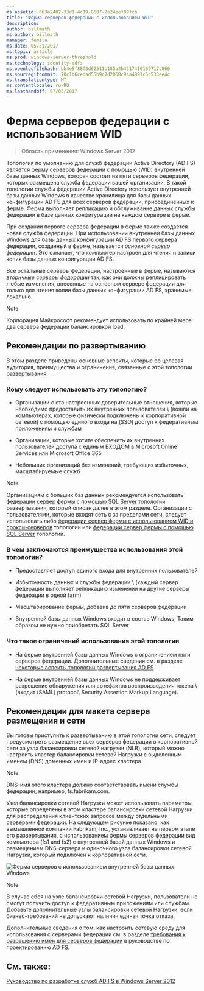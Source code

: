 ```yaml
---
ms.assetid: 663a2482-33d1-4c19-8607-2e24eef89fcb
title: "Ферма серверов федерации с использованием WID"
description: 
author: billmath
ms.author: billmath
manager: femila
ms.date: 05/31/2017
ms.topic: article
ms.prod: windows-server-threshold
ms.technology: identity-adfs
ms.openlocfilehash: bb4e5f88f3d62511b185a2b4317416169717c860
ms.sourcegitcommit: 70c1b6cedad55b9c7d2068c9aa4891c6c533ee4c
ms.translationtype: MT
ms.contentlocale: ru-RU
ms.lasthandoff: 07/03/2017
---
```

# <a name="federation-server-farm-using-wid"></a>Ферма серверов федерации с использованием WID

>Область применения: Windows Server 2012

Топология по умолчанию для служб федерации Active Directory \(AD FS\) является ферму серверов федерации с помощью \(WID\) внутренней базы данных Windows, которая состоит из пяти серверов федерации, которых размещена служба федерации вашей организации. В такой топологии службы федерации Active Directory использует внутренней базы данных Windows в качестве хранилища для базы данных конфигурации AD FS для всех серверов федерации, присоединенных к ферме. Ферма выполняет репликацию и обслуживание данных службы федерации в базе данных конфигурации на каждом сервере в ферме.  
  
При создании первого сервера федерации в ферме также создается новая служба федерации. При использовании внутренней базы данных Windows для базы данных конфигурации AD FS первого сервера федерации, созданный в ферме, называется *основной сервер федерации*. Это означает, что компьютер настроен для чтения и записи копия базы данных конфигурации AD FS.  
  
Все остальные серверы федерации, настроенные в ферме, называются *вторичные серверы федерации* так, как они должны реплицировать любые изменения, внесенные на основном сервере федерации для только для чтения копии базы данных конфигурации AD FS, хранимые локально.  
  
> [!NOTE]  
> Корпорация Майкрософт рекомендует использовать по крайней мере два сервера федерации балансировкой load\.  
  
## <a name="deployment-considerations"></a>Рекомендации по развертыванию  
В этом разделе приведены основные аспекты, которые об целевая аудитория, преимущества и ограничения, связанные с этой топологии развертывания.  
  
### <a name="who-should-use-this-topology"></a>Кому следует использовать эту топологию?  
  
-   Организации с ста настроенных доверительные отношения, которые необходимо предоставить их внутренних пользователей \ (вошли на компьютерах, которые физически подключены к корпоративной сетевой) с помощью единого входа на \(SSO\) доступ к федеративным приложениям и службам  
  
-   Организации, которые хотите обеспечить их внутренних пользователей доступа с единым ВХОДОМ в Microsoft Online Services или Microsoft Office 365  
  
-   Небольших организаций без изменений, требующих избыточных, масштабируемые служб  
  
> [!NOTE]  
> Организациям с больших баз данных рекомендуется использовать [федерации сервер фермы с помощью SQL Server](Federation-Server-Farm-Using-SQL-Server.md) топологии развертывания, который описан далее в этом разделе. Организации с пользователями, которые входят сеть с за пределами сети, следует использовать либо [федерации сервер фермы с использованием WID и прокси-серверов](Federation-Server-Farm-Using-WID-and-Proxies.md) топологии или [федерации сервер фермы с помощью SQL Server](Federation-Server-Farm-Using-SQL-Server.md) топологии.  
  
### <a name="what-are-the-benefits-of-using-this-topology"></a>В чем заключаются преимущества использования этой топологии?  
  
-   Предоставляет доступ единого входа для внутренних пользователей  
  
-   Избыточность данных и службы федерации \ (каждый сервер федерации выполняет репликацию изменений на другие серверы федерации в одной farm\)  
  
-   Масштабирование фермы, добавив до пяти серверов федерации  
  
-   Внутренней базы данных Windows входит в состав Windows; Таким образом не нужно приобретать SQL Server  
  
### <a name="what-are-the-limitations-of-using-this-topology"></a>Что такое ограничений использования этой топологии  
  
-   На ферме внутренней базы данных Windows с ограничением пяти серверов федерации. Дополнительные сведения см. в разделе [некоторые аспекты топологии развертывания AD FS](AD-FS-Deployment-Topology-Considerations.md).  
  
-   На ферме внутренней базы данных Windows не поддерживает разрешение обнаружения или артефактов воспроизведения токена \ (входит \(SAML\) protocol\ Security Assertion Markup Language).  
  
## <a name="server-placement-and-network-layout-recommendations"></a>Рекомендации для макета сервера размещения и сети  
Вы готовы приступить к развертыванию в этой топологии сети, следует предусмотреть размещение всех серверов федерации в корпоративной сети за узла балансировки сетевой нагрузки \(NLB\), который можно настроить кластер балансировки сетевой Нагрузки с выделенным именем \(DNS\) доменных имен и IP-адрес кластера.  
  
> [!NOTE]  
> DNS-имя этого кластера должно соответствовать имени службы федерации, например, fs.fabrikam.com.  
  
Узел балансировки сетевой Нагрузки может использовать параметры, которые определены в этом кластере балансировки сетевой Нагрузки для распределения клиентских запросов между отдельными серверами федерации. На следующем рисунке показано, как вымышленной компании Fabrikam, Inc., устанавливает на первом этапе его развертывания, с использованием фермы серверов федерации вид компьютера \(fs1 and fs2\) с внутренней базой данных Windows и размещением DNS-сервера и одиночного узла балансировки сетевой Нагрузки, который подключен к корпоративной сети.  
  
![Ферма серверов с использованием внутренней базы данных Windows](media/FarmWID.gif)  
  
> [!NOTE]  
> В случае сбоя на узле балансировки сетевой Нагрузки, пользователи не смогут получить доступ к федеративным приложениям или службам. Добавьте дополнительные узлы балансировки сетевой Нагрузки, если бизнес-требований не допускают наличия единая точка отказа.  
  
Дополнительные сведения о том, как настроить сетевую среду для использования с серверами федерации см. в разделе [требования к разрешению имен для серверов федерации](Name-Resolution-Requirements-for-Federation-Servers.md) в руководстве по проектированию AD FS.  
  
## <a name="see-also"></a>См. также:
[Руководство по разработке служб AD FS в Windows Server 2012](AD-FS-Design-Guide-in-Windows-Server-2012.md)
